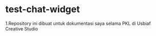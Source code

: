 # test-chat-widget
1.Repository ini dibuat untuk dokumentasi saya selama PKL di Usbiaf Creative Studio
